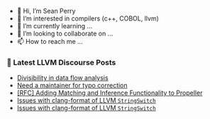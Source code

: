 - 👋 Hi, I’m Sean Perry
- 👀 I’m interested in compilers (c++, COBOL, llvm)
- 🌱 I’m currently learning ...
- 💞️ I’m looking to collaborate on ...
- 📫 How to reach me ...

<!---
s66perry/s66perry is a ✨ special ✨ repository because its `README.md` (this file) appears on your GitHub profile.
You can click the Preview link to take a look at your changes.
--->
### 📕 Latest LLVM Discourse Posts

<!-- DISCOURSE-LLVM:START -->
- [Divisibility in data flow analysis](https://discourse.llvm.org/t/divisibility-in-data-flow-analysis/86310#post_3)
- [Need a maintainer for typo correction](https://discourse.llvm.org/t/need-a-maintainer-for-typo-correction/86360#post_1)
- [[RFC] Adding Matching and Inference Functionality to Propeller](https://discourse.llvm.org/t/rfc-adding-matching-and-inference-functionality-to-propeller/86238#post_8)
- [Issues with clang-format of LLVM `StringSwitch`](https://discourse.llvm.org/t/issues-with-clang-format-of-llvm-stringswitch/86359#post_2)
- [Issues with clang-format of LLVM `StringSwitch`](https://discourse.llvm.org/t/issues-with-clang-format-of-llvm-stringswitch/86359#post_1)
<!-- DISCOURSE-LLVM:END -->
